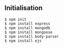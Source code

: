## Initialisation
```
$ npm init
$ npm install express
$ npm install mongodb
$ npm install mongoose
$ npm install body-parser
$ npm install ejs
```
